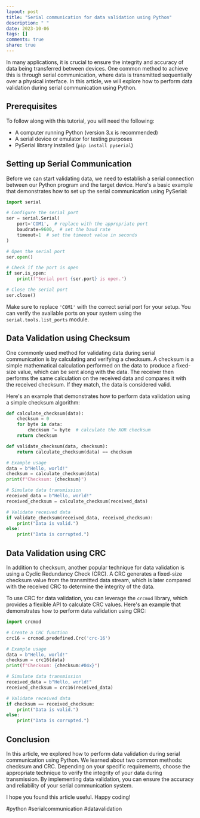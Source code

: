 ```yaml
---
layout: post
title: "Serial communication for data validation using Python"
description: " "
date: 2023-10-06
tags: []
comments: true
share: true
---
```


In many applications, it is crucial to ensure the integrity and accuracy of data being transferred between devices. One common method to achieve this is through serial communication, where data is transmitted sequentially over a physical interface. In this article, we will explore how to perform data validation during serial communication using Python.

## Prerequisites
To follow along with this tutorial, you will need the following:
- A computer running Python (version 3.x is recommended)
- A serial device or emulator for testing purposes
- PySerial library installed (`pip install pyserial`)

## Setting up Serial Communication
Before we can start validating data, we need to establish a serial connection between our Python program and the target device. Here's a basic example that demonstrates how to set up the serial communication using PySerial:

```python
import serial

# Configure the serial port
ser = serial.Serial(
    port='COM1',  # replace with the appropriate port
    baudrate=9600,  # set the baud rate
    timeout=1  # set the timeout value in seconds
)

# Open the serial port
ser.open()

# Check if the port is open
if ser.is_open:
    print(f"Serial port {ser.port} is open.")

# Close the serial port
ser.close()
```

Make sure to replace `'COM1'` with the correct serial port for your setup. You can verify the available ports on your system using the `serial.tools.list_ports` module.

## Data Validation using Checksum
One commonly used method for validating data during serial communication is by calculating and verifying a checksum. A checksum is a simple mathematical calculation performed on the data to produce a fixed-size value, which can be sent along with the data. The receiver then performs the same calculation on the received data and compares it with the received checksum. If they match, the data is considered valid.

Here's an example that demonstrates how to perform data validation using a simple checksum algorithm:

```python
def calculate_checksum(data):
    checksum = 0
    for byte in data:
        checksum ^= byte  # calculate the XOR checksum
    return checksum

def validate_checksum(data, checksum):
    return calculate_checksum(data) == checksum

# Example usage
data = b"Hello, world!"
checksum = calculate_checksum(data)
print(f"Checksum: {checksum}")

# Simulate data transmission
received_data = b"Hello, world!"
received_checksum = calculate_checksum(received_data)

# Validate received data
if validate_checksum(received_data, received_checksum):
    print("Data is valid.")
else:
    print("Data is corrupted.")
```

## Data Validation using CRC
In addition to checksum, another popular technique for data validation is using a Cyclic Redundancy Check (CRC). A CRC generates a fixed-size checksum value from the transmitted data stream, which is later compared with the received CRC to determine the integrity of the data.

To use CRC for data validation, you can leverage the `crcmod` library, which provides a flexible API to calculate CRC values. Here's an example that demonstrates how to perform data validation using CRC:

```python
import crcmod

# Create a CRC function
crc16 = crcmod.predefined.Crc('crc-16')

# Example usage
data = b"Hello, world!"
checksum = crc16(data)
print(f"Checksum: {checksum:#04x}")

# Simulate data transmission
received_data = b"Hello, world!"
received_checksum = crc16(received_data)

# Validate received data
if checksum == received_checksum:
    print("Data is valid.")
else:
    print("Data is corrupted.")
```

## Conclusion
In this article, we explored how to perform data validation during serial communication using Python. We learned about two common methods: checksum and CRC. Depending on your specific requirements, choose the appropriate technique to verify the integrity of your data during transmission. By implementing data validation, you can ensure the accuracy and reliability of your serial communication system.

I hope you found this article useful. Happy coding!

#python #serialcommunication #datavalidation
